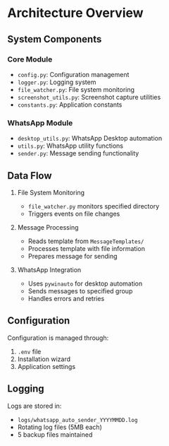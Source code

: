 # Architecture Overview

## System Components

### Core Module
- `config.py`: Configuration management
- `logger.py`: Logging system
- `file_watcher.py`: File system monitoring
- `screenshot_utils.py`: Screenshot capture utilities
- `constants.py`: Application constants

### WhatsApp Module
- `desktop_utils.py`: WhatsApp Desktop automation
- `utils.py`: WhatsApp utility functions
- `sender.py`: Message sending functionality

## Data Flow

1. File System Monitoring
   - `file_watcher.py` monitors specified directory
   - Triggers events on file changes

2. Message Processing
   - Reads template from `MessageTemplates/`
   - Processes template with file information
   - Prepares message for sending

3. WhatsApp Integration
   - Uses `pywinauto` for desktop automation
   - Sends messages to specified group
   - Handles errors and retries

## Configuration

Configuration is managed through:
1. `.env` file
2. Installation wizard
3. Application settings

## Logging

Logs are stored in:
- `logs/whatsapp_auto_sender_YYYYMMDD.log`
- Rotating log files (5MB each)
- 5 backup files maintained 